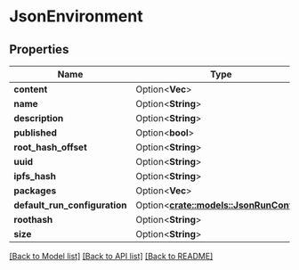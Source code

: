 # JsonEnvironment

## Properties

Name | Type | Description | Notes
------------ | ------------- | ------------- | -------------
**content** | Option<**Vec<String>**> |  | [optional]
**name** | Option<**String**> |  | [optional]
**description** | Option<**String**> |  | [optional]
**published** | Option<**bool**> |  | [optional]
**root_hash_offset** | Option<**String**> |  | [optional]
**uuid** | Option<**String**> |  | [optional]
**ipfs_hash** | Option<**String**> |  | [optional]
**packages** | Option<**Vec<String>**> |  | [optional]
**default_run_configuration** | Option<[**crate::models::JsonRunConfig**](json_RunConfig.md)> |  | [optional]
**roothash** | Option<**String**> |  | [optional]
**size** | Option<**String**> |  | [optional]

[[Back to Model list]](../README.md#documentation-for-models) [[Back to API list]](../README.md#documentation-for-api-endpoints) [[Back to README]](../README.md)


